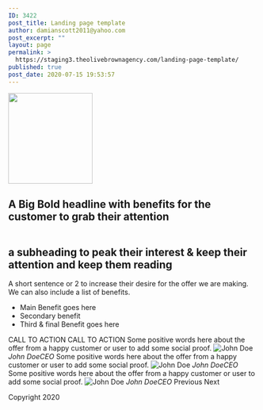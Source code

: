 ```yaml
---
ID: 3422
post_title: Landing page template
author: damianscott2011@yahoo.com
post_excerpt: ""
layout: page
permalink: >
  https://staging3.theolivebrownagency.com/landing-page-template/
published: true
post_date: 2020-07-15 19:53:57
---
```

<img width="170" height="183" src="https://staging3.theolivebrownagency.com/wp-content/uploads/logo_4-1.png" alt="" />											
			<h2>A Big Bold headline with benefits for the customer to grab their attention</h2>		
										<img src="https://staging3.theolivebrownagency.com/wp-content/plugins/elementor/assets/images/placeholder.png" title="" alt="" />											
			<h2>a subheading to peak their interest & keep their attention and keep them reading</h2>		
		<p>A short sentence or 2 to increase their desire for the offer we are making.  We can also include a list of benefits.</p>		
					<ul>
							<li >
										Main Benefit goes here
									</li>
								<li >
										Secondary benefit
									</li>
								<li >
										Third & final Benefit goes here
									</li>
						</ul>
			<a role="button">
						CALL TO ACTION
					</a>
			<a role="button">
						CALL TO ACTION
					</a>
						Some positive words here about the offer from a happy customer or user to add some social proof.					
						<img src="https://staging3.theolivebrownagency.com/wp-content/uploads/placeholder.png" alt="John Doe">
								<cite>John DoeCEO</cite>			
						Some positive words here about the offer from a happy customer or user to add some social proof.					
						<img src="https://staging3.theolivebrownagency.com/wp-content/uploads/placeholder.png" alt="John Doe">
								<cite>John DoeCEO</cite>			
						Some positive words here about the offer from a happy customer or user to add some social proof.					
						<img src="https://staging3.theolivebrownagency.com/wp-content/uploads/placeholder.png" alt="John Doe">
								<cite>John DoeCEO</cite>			
							Previous
							Next
			<p>Copyright 2020</p>